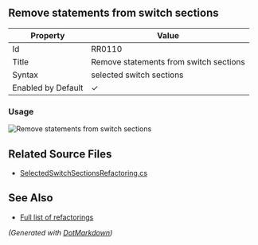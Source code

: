 ## Remove statements from switch sections

| Property           | Value                                  |
| ------------------ | -------------------------------------- |
| Id                 | RR0110                                 |
| Title              | Remove statements from switch sections |
| Syntax             | selected switch sections               |
| Enabled by Default | &#x2713;                               |

### Usage

![Remove statements from switch sections](../../images/refactorings/RemoveStatementsFromSwitchSections.png)

## Related Source Files

* [SelectedSwitchSectionsRefactoring.cs](../../src/Refactorings/CSharp/Refactorings/SelectedSwitchSectionsRefactoring.cs)

## See Also

* [Full list of refactorings](Refactorings.md)

*\(Generated with [DotMarkdown](http://github.com/JosefPihrt/DotMarkdown)\)*